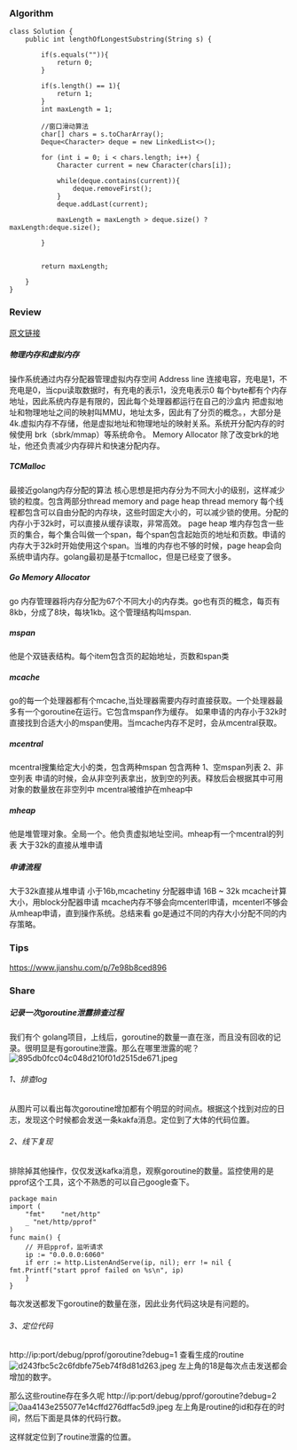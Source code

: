 

### Algorithm

```
class Solution {
    public int lengthOfLongestSubstring(String s) {

        if(s.equals("")){
            return 0;
        }

        if(s.length() == 1){
            return 1;
        }
        int maxLength = 1;

        //窗口滑动算法
        char[] chars = s.toCharArray();
        Deque<Character> deque = new LinkedList<>();

        for (int i = 0; i < chars.length; i++) {
            Character current = new Character(chars[i]);

            while(deque.contains(current)){
                deque.removeFirst();
            }
            deque.addLast(current);

            maxLength = maxLength > deque.size() ? maxLength:deque.size(); 

        }


        return maxLength;

    }
}
```

### Review

[原文链接](https://blog.learngoprogramming.com/a-visual-guide-to-golang-memory-allocator-from-ground-up-e132258453ed)
##### 物理内存和虚拟内存
操作系统通过内存分配器管理虚拟内存空间
Address line 连接电容，充电是1，不充电是0，当cpu读取数据时，有充电的表示1，没充电表示0
每个byte都有个内存地址，因此系统内存是有限的，因此每个处理器都运行在自己的沙盒内
把虚拟地址和物理地址之间的映射叫MMU，地址太多，因此有了分页的概念。，大部分是4k.虚拟内存不存储，他是虚拟地址和物理地址的映射关系。系统开分配内存的时候使用 brk（sbrk/mmap）等系统命令。
Memory Allocator
除了改变brk的地址，他还负责减少内存碎片和快速分配内存。

##### TCMalloc
最接近golang内存分配的算法
核心思想是把内存分为不同大小的级别，这样减少锁的粒度。包含两部分thread memory and page heap
thread memory
每个线程都包含可以自由分配的内存块，这些时固定大小的，可以减少锁的使用。分配的内存小于32k时，可以直接从缓存读取，非常高效。
page heap
堆内存包含一些页的集合，每个集合叫做一个span，每个span包含起始页的地址和页数。申请的内存大于32k时开始使用这个span。当堆的内存也不够的时候，page heap会向系统申请内存。golang最初是基于tcmalloc，但是已经变了很多。
##### Go Memory Allocator
go 内存管理器将内存分配为67个不同大小的内存类。go也有页的概念，每页有8kb，分成了8块，每块1kb。这个管理结构叫mspan.
##### mspan
他是个双链表结构。每个item包含页的起始地址，页数和span类
##### mcache
go的每一个处理器都有个mcache,当处理器需要内存时直接获取。一个处理器最多有一个goroutine在运行。它包含mspan作为缓存。
如果申请的内存小于32k时直接找到合适大小的mspan使用。当mcache内存不足时，会从mcentral获取。
##### mcentral
mcentral搜集给定大小的类，包含两种mspan
包含两种
1、空mspan列表
2、非空列表
申请的时候，会从非空列表拿出，放到空的列表。释放后会根据其中可用对象的数量放在非空列中
mcentral被维护在mheap中
##### mheap
他是堆管理对象。全局一个。他负责虚拟地址空间。mheap有一个mcentral的列表
大于32k的直接从堆申请
##### 申请流程
大于32k直接从堆申请
小于16b,mcachetiny 分配器申请
16B ~ 32k mcache计算大小，用block分配器申请
mcache内存不够会向mcenterl申请，mcenterl不够会从mheap申请，直到操作系统。总结来看 go是通过不同的内存大小分配不同的内存策略。






### Tips
https://www.jianshu.com/p/7e98b8ced896

### Share
##### 记录一次goroutine泄露排查过程

我们有个 golang项目，上线后，goroutine的数量一直在涨，而且没有回收的记录。很明显是有goroutine泄露。那么在哪里泄露的呢？
![895db0fcc04c048d210f01d2515de671.jpeg](evernotecid://F6BD601A-885F-4031-B26C-5478BF9DBFDC/appyinxiangcom/11738527/ENResource/p1348)


###### 1、排查log
从图片可以看出每次goroutine增加都有个明显的时间点。根据这个找到对应的日志，发现这个时候都会发送一条kakfa消息。定位到了大体的代码位置。

###### 2、线下复现
排除掉其他操作，仅仅发送kafka消息，观察goroutine的数量。监控使用的是pprof这个工具，这个不熟悉的可以自己google查下。
```
package main
import (    
    "fmt"    "net/http"    
    _ "net/http/pprof"
)
func main() {    
    // 开启pprof，监听请求    
    ip := "0.0.0.0:6060"    
    if err := http.ListenAndServe(ip, nil); err != nil {        fmt.Printf("start pprof failed on %s\n", ip)    
    }
}
```
每次发送都发下goroutine的数量在涨，因此业务代码这块是有问题的。

###### 3、定位代码

http://ip:port/debug/pprof/goroutine?debug=1
查看生成的routine
![d243fbc5c2c6fdbfe75eb74f8d81d263.jpeg](evernotecid://F6BD601A-885F-4031-B26C-5478BF9DBFDC/appyinxiangcom/11738527/ENResource/p1349)
左上角的18是每次点击发送都会增加的数字。

那么这些routine存在多久呢
http://ip:port/debug/pprof/goroutine?debug=2
![0aa4143e255077e14cffd276dffac5d9.jpeg](evernotecid://F6BD601A-885F-4031-B26C-5478BF9DBFDC/appyinxiangcom/11738527/ENResource/p1350)
左上角是routine的id和存在的时间，然后下面是具体的代码行数。

这样就定位到了routine泄露的位置。
